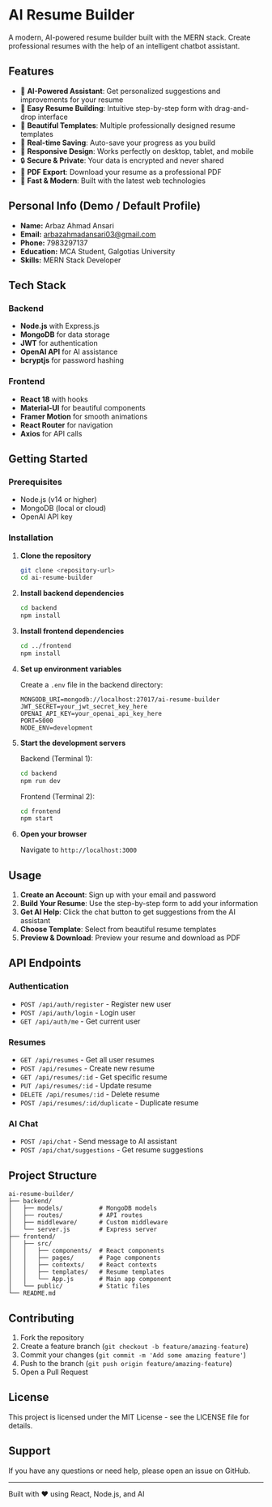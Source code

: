 # AI Resume Builder

A modern, AI-powered resume builder built with the MERN stack. Create professional resumes with the help of an intelligent chatbot assistant.

## Features

- 🤖 **AI-Powered Assistant**: Get personalized suggestions and improvements for your resume
- 📝 **Easy Resume Building**: Intuitive step-by-step form with drag-and-drop interface
- 🎨 **Beautiful Templates**: Multiple professionally designed resume templates
- 💾 **Real-time Saving**: Auto-save your progress as you build
- 📱 **Responsive Design**: Works perfectly on desktop, tablet, and mobile
- 🔒 **Secure & Private**: Your data is encrypted and never shared
- 📄 **PDF Export**: Download your resume as a professional PDF
- 🚀 **Fast & Modern**: Built with the latest web technologies

## Personal Info (Demo / Default Profile)

- **Name:** Arbaz Ahmad Ansari  
- **Email:** arbazahmadansari03@gmail.com  
- **Phone:** 7983297137  
- **Education:** MCA Student, Galgotias University  
- **Skills:** MERN Stack Developer  

## Tech Stack

### Backend
- **Node.js** with Express.js
- **MongoDB** for data storage
- **JWT** for authentication
- **OpenAI API** for AI assistance
- **bcryptjs** for password hashing

### Frontend
- **React 18** with hooks
- **Material-UI** for beautiful components
- **Framer Motion** for smooth animations
- **React Router** for navigation
- **Axios** for API calls

## Getting Started

### Prerequisites
- Node.js (v14 or higher)
- MongoDB (local or cloud)
- OpenAI API key

### Installation

1. **Clone the repository**
   ```bash
   git clone <repository-url>
   cd ai-resume-builder
   ```

2. **Install backend dependencies**
   ```bash
   cd backend
   npm install
   ```

3. **Install frontend dependencies**
   ```bash
   cd ../frontend
   npm install
   ```

4. **Set up environment variables**
   
   Create a `.env` file in the backend directory:
   ```env
   MONGODB_URI=mongodb://localhost:27017/ai-resume-builder
   JWT_SECRET=your_jwt_secret_key_here
   OPENAI_API_KEY=your_openai_api_key_here
   PORT=5000
   NODE_ENV=development
   ```

5. **Start the development servers**

   Backend (Terminal 1):
   ```bash
   cd backend
   npm run dev
   ```

   Frontend (Terminal 2):
   ```bash
   cd frontend
   npm start
   ```

6. **Open your browser**
   
   Navigate to `http://localhost:3000`

## Usage

1. **Create an Account**: Sign up with your email and password
2. **Build Your Resume**: Use the step-by-step form to add your information
3. **Get AI Help**: Click the chat button to get suggestions from the AI assistant
4. **Choose Template**: Select from beautiful resume templates
5. **Preview & Download**: Preview your resume and download as PDF

## API Endpoints

### Authentication
- `POST /api/auth/register` - Register new user
- `POST /api/auth/login` - Login user
- `GET /api/auth/me` - Get current user

### Resumes
- `GET /api/resumes` - Get all user resumes
- `POST /api/resumes` - Create new resume
- `GET /api/resumes/:id` - Get specific resume
- `PUT /api/resumes/:id` - Update resume
- `DELETE /api/resumes/:id` - Delete resume
- `POST /api/resumes/:id/duplicate` - Duplicate resume

### AI Chat
- `POST /api/chat` - Send message to AI assistant
- `POST /api/chat/suggestions` - Get resume suggestions

## Project Structure

```
ai-resume-builder/
├── backend/
│   ├── models/          # MongoDB models
│   ├── routes/          # API routes
│   ├── middleware/      # Custom middleware
│   └── server.js        # Express server
├── frontend/
│   ├── src/
│   │   ├── components/  # React components
│   │   ├── pages/       # Page components
│   │   ├── contexts/    # React contexts
│   │   ├── templates/   # Resume templates
│   │   └── App.js       # Main app component
│   └── public/          # Static files
└── README.md
```

## Contributing

1. Fork the repository
2. Create a feature branch (`git checkout -b feature/amazing-feature`)
3. Commit your changes (`git commit -m 'Add some amazing feature'`)
4. Push to the branch (`git push origin feature/amazing-feature`)
5. Open a Pull Request

## License

This project is licensed under the MIT License - see the LICENSE file for details.

## Support

If you have any questions or need help, please open an issue on GitHub.

---

Built with ❤️ using React, Node.js, and AI
